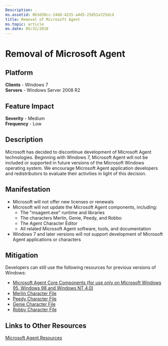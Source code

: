 ```yaml
---
Description: .
ms.assetid: 863d30cc-24dd-4215-a4d5-25d51a725dcd
title: Removal of Microsoft Agent
ms.topic: article
ms.date: 05/31/2018
---
```


# Removal of Microsoft Agent

## Platform

**Clients** - Windows 7  
**Servers** - Windows Server 2008 R2  









## Feature Impact

 **Severity** - Medium  
**Frequency** - Low  


## Description

Microsoft has decided to discontinue development of Microsoft Agent technologies. Beginning with Windows 7, Microsoft Agent will not be included or supported in future versions of the Microsoft Windows operating system. We encourage Microsoft Agent application developers and redistributors to evaluate their activities in light of this decision.

## Manifestation

-   Microsoft will not offer new licenses or renewals
-   Microsoft will not update the Microsoft Agent components, including:
    -   The "msagent.exe" runtime and libraries
    -   The characters Merlin, Genie, Peedy, and Robbo
    -   The Agent Character Editor
    -   All related Microsoft Agent software, tools, and documentation
-   Windows 7 and later versions will not support development of Microsoft Agent applications or characters

## Mitigation

Developers can still use the following resources for previous versions of Windows:

-   [Microsoft Agent Core Components (for use only on Microsoft Windows 95, Windows 98 and Windows NT 4.0)](https://www.microsoft.com/downloads/details.aspx?familyid=E11BF712-7862-45BA-826D-44AE3A11836F)
-   [Merlin Character File](https://www.microsoft.com/downloads/details.aspx?FamilyID=fee1dadd-2f23-41d0-8a81-2affd74c0aa5)
-   [Peedy Character File](https://www.microsoft.com/downloads/details.aspx?FamilyID=bd3c4655-79e4-4791-ab9d-abc7bbd133ef)
-   [Genie Character File](https://www.microsoft.com/downloads/details.aspx?FamilyID=da86ba4e-bc2d-4c1d-b5a0-3183fe206414)
-   [Robby Character File](https://www.microsoft.com/downloads/details.aspx?FamilyID=fa36d1d5-d828-494a-ad0a-7b571db5bd2e)

## Links to Other Resources

<dl>

[Microsoft Agent Resources](https://support.microsoft.com/kb/969168)  
</dl>

 

 



